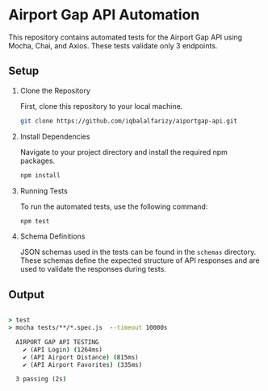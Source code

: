 # Airport Gap API Automation

This repository contains automated tests for the Airport Gap API using Mocha, Chai, and Axios. These tests validate only 3 endpoints.

## Setup

1. Clone the Repository

   First, clone this repository to your local machine.
   ```bash
   git clone https://github.com/iqbalalfarizy/aiportgap-api.git
   
2. Install Dependencies

   Navigate to your project directory and install the required npm packages.
   ```bash
   npm install
   
3. Running Tests

   To run the automated tests, use the following command:

    ```bash
    npm test

4. Schema Definitions

   JSON schemas used in the tests can be found in the `schemas` directory. These schemas define the expected structure of API responses and are used to validate the responses during tests.


## Output

```cmd

> test
> mocha tests/**/*.spec.js  --timeout 10000s

  AIRPORT GAP API TESTING
    ✔ (API Login) (1264ms)
    ✔ (API Airport Distance) (815ms)
    ✔ (API Airport Favorites) (335ms)

  3 passing (2s)
